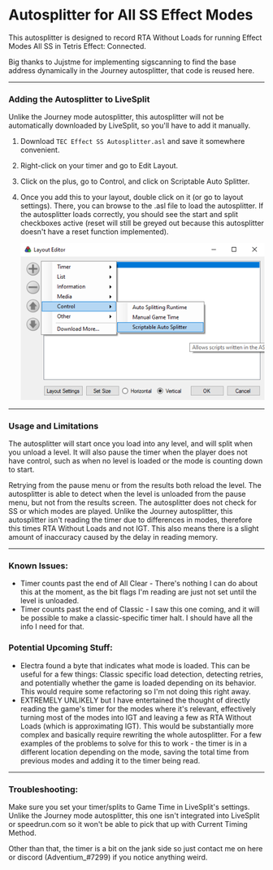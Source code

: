 # Autosplitter for All SS Effect Modes
This autosplitter is designed to record RTA Without Loads for running Effect Modes All SS in Tetris Effect: Connected.

Big thanks to Jujstme for implementing sigscanning to find the base address dynamically in the Journey autosplitter, that code is reused here.
_________

### Adding the Autosplitter to LiveSplit
Unlike the Journey mode autosplitter, this autosplitter will not be automatically downloaded by LiveSplit, so you'll have to add it manually.
1. Download `TEC Effect SS Autosplitter.asl` and save it somewhere convenient.
2. Right-click on your timer and go to Edit Layout.
3. Click on the plus, go to Control, and click on Scriptable Auto Splitter.
4. Once you add this to your layout, double click on it (or go to layout settings). There, you can browse to the .asl file to load the autosplitter. If the autosplitter loads correctly, you should see the start and split checkboxes active (reset will still be greyed out because this autosplitter doesn't have a reset function implemented).

    ![Image showing where to find the option to add an autosplitter](image.png)
_________

### Usage and Limitations
The autosplitter will start once you load into any level, and will split when you unload a level. It will also pause the timer when the player does not have control, such as when no level is loaded or the mode is counting down to start.

Retrying from the pause menu or from the results both reload the level. The autosplitter is able to detect when the level is unloaded from the pause menu, but not from the results screen. The autosplitter does not check for SS or which modes are played. Unlike the Journey autosplitter, this autosplitter isn't reading the timer due to differences in modes, therefore this times RTA Without Loads and not IGT. This also means there is a slight amount of inaccuracy caused by the delay in reading memory.
_________

### Known Issues:
- Timer counts past the end of All Clear - There's nothing I can do about this at the moment, as the bit flags I'm reading are just not set until the level is unloaded.
- Timer counts past the end of Classic - I saw this one coming, and it will be possible to make a classic-specific timer halt. I should have all the info I need for that.

### Potential Upcoming Stuff:
- Electra found a byte that indicates what mode is loaded. This can be useful for a few things: Classic specific load detection, detecting retries, and potentially whether the game is loaded depending on its behavior. This would require some refactoring so I'm not doing this right away.
- EXTREMELY UNLIKELY but I have entertained the thought of directly reading the game's timer for the modes where it's relevant, effectively turning most of the modes into IGT and leaving a few as RTA Without Loads (which is approximating IGT). This would be substantially more complex and basically require rewriting the whole autosplitter. For a few examples of the problems to solve for this to work - the timer is in a different location depending on the mode, saving the total time from previous modes and adding it to the timer being read.
_________

### Troubleshooting:
Make sure you set your timer/splits to Game Time in LiveSplit's settings. Unlike the Journey mode autosplitter, this one isn't integrated into LiveSplit or speedrun.com so it won't be able to pick that up with Current Timing Method.

Other than that, the timer is a bit on the jank side so just contact me on here or discord (Adventium_#7299) if you notice anything weird.
